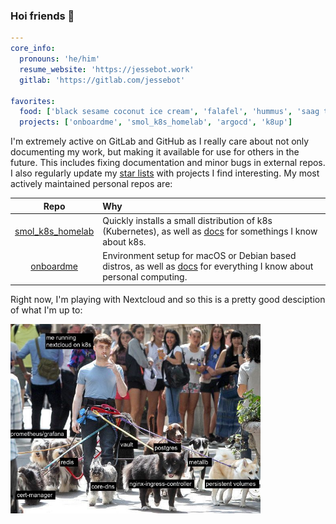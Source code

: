 ### Hoi friends 💙

```yaml
---
core_info:
  pronouns: 'he/him'
  resume_website: 'https://jessebot.work'
  gitlab: 'https://gitlab.com/jessebot'
  
favorites:
  food: ['black sesame coconut ice cream', 'falafel', 'hummus', 'saag tofu/veggie kofta']
  projects: ['onboardme', 'smol_k8s_homelab', 'argocd', 'k8up']
```

I'm extremely active on GitLab and GitHub as I really care about not only documenting my work, but making it available for use for others in the future. This includes fixing documentation and minor bugs in external repos. I also regularly update my [star lists](https://github.com/jessebot?tab=stars) with projects I find interesting. My most actively maintained personal repos are: 

|Repo|Why|
|:---:|:---|
| [smol_k8s_homelab](https://github.com/jessebot/smol_k8s_homelab) | Quickly installs a small distribution of k8s (Kubernetes), as well as [docs](https://jessebot.github.io/smol_k8s_homelab/) for somethings I know about k8s. |
| [onboardme](https://github.com/jessebot/onboardme) | Environment setup for macOS or Debian based distros, as well as [docs](https://jessebot.github.io/onboardme) for everything I know about personal computing. |

Right now, I'm playing with Nextcloud and so this is a pretty good desciption of what I'm up to:

<img src="./nextcloud_on_k8s.jpg" width='400'>
